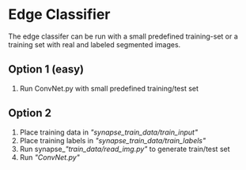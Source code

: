 # Edge Classifier
The edge classifer can be run with a small predefined training-set or
a training set with real and labeled segmented images.

## Option 1 (easy)

1. Run ConvNet.py with small predefined training/test set

## Option 2

1. Place training data in *"synapse_train_data/train_input"*
2. Place training labels in *"synapse_train_data/train_labels"*
3. Run synapse_*"train_data/read_img.py"* to generate train/test set
4. Run *"ConvNet.py"*


